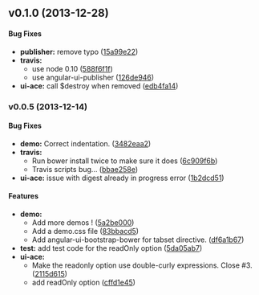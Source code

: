 <a name="v0.1.0"></a>
## v0.1.0 (2013-12-28)


#### Bug Fixes

* **publisher:** remove typo ([15a99e22](http://github.com/angular-ui/ui-ace/commit/15a99e22d4b761845abc7e7644b88d7eb45ee538))
* **travis:**
  * use node 0.10 ([588f6f1f](http://github.com/angular-ui/ui-ace/commit/588f6f1fc6fbca76b82db4e1e1c0a1d34d2a9835))
  * use angular-ui-publisher ([126de946](http://github.com/angular-ui/ui-ace/commit/126de946574f857919010bf3e2f7e46f52629b23))
* **ui-ace:** call $destroy when removed ([edb4fa14](http://github.com/angular-ui/ui-ace/commit/edb4fa149b8d2c9dbb7314a69e5d58dbc688fc0d))

<a name="v0.0.5"></a>
### v0.0.5 (2013-12-14)


#### Bug Fixes

* **demo:** Correct indentation. ([3482eaa2](http://github.com/angular-ui/ui-ace/commit/3482eaa2b570e6818e652d4ce116974511b8732c))
* **travis:**
  * Run bower install twice to make sure it does ([6c909f6b](http://github.com/angular-ui/ui-ace/commit/6c909f6b444f7d1ce67f1c4e7e0245ba83c75700))
  * Travis scripts bug... ([bbae258e](http://github.com/angular-ui/ui-ace/commit/bbae258e30c8a87fa3694422207b20a750729177))
* **ui-ace:** issue with digest already in progress error ([1b2dcd51](http://github.com/angular-ui/ui-ace/commit/1b2dcd516e430915f698d574513f93bb1bce4b68))


#### Features

* **demo:**
  * Add more demos ! ([5a2be000](http://github.com/angular-ui/ui-ace/commit/5a2be000fae6936a5a260e636feb9674de2e782e))
  * Add a demo.css file ([83bbacd5](http://github.com/angular-ui/ui-ace/commit/83bbacd54cbabb7eb7a9b072f09c589251db57c7))
  * Add angular-ui-bootstrap-bower for tabset directive. ([df6a1b67](http://github.com/angular-ui/ui-ace/commit/df6a1b67067105220e7e4b0b600275653a97f47a))
* **test:** add test code for the readOnly option ([5da05ab7](http://github.com/angular-ui/ui-ace/commit/5da05ab7b3f8a45f06cdc0e19655e7efcffdeb64))
* **ui-ace:**
  * Make the readonly option use double-curly expressions. Close #3. ([2115d615](http://github.com/angular-ui/ui-ace/commit/2115d61529bd4f9ec4db4f95a414ebd2396ef7ad))
  * add readOnly option ([cffd1e45](http://github.com/angular-ui/ui-ace/commit/cffd1e454ebcf24ebafa18830e20ab8ef4f5c27e))

